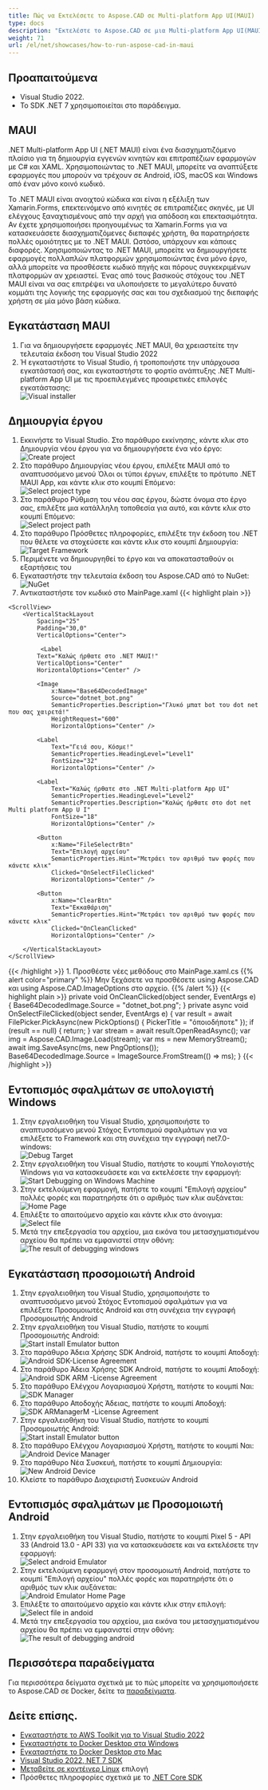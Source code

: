 ```yaml
---
title: Πώς να Εκτελέσετε το Aspose.CAD σε Multi-platform App UI(MAUI)
type: docs
description: "Εκτελέστε το Aspose.CAD σε μια Multi-platform App UI(MAUI)."
weight: 71
url: /el/net/showcases/how-to-run-aspose-cad-in-maui
---
```


## Προαπαιτούμενα
- Visual Studio 2022.
- Το SDK .NET 7 χρησιμοποιείται στο παράδειγμα.


## MAUI

.NET Multi-platform App UI (.NET MAUI) είναι ένα διασχηματιζόμενο πλαίσιο για τη δημιουργία εγγενών κινητών και επιτραπέζιων εφαρμογών με C# και XAML.
Χρησιμοποιώντας το .NET MAUI, μπορείτε να αναπτύξετε εφαρμογές που μπορούν να τρέχουν σε Android, iOS, macOS και Windows από έναν μόνο κοινό κωδικό.

Το .NET MAUI είναι ανοιχτού κώδικα και είναι η εξέλιξη των Xamarin.Forms, επεκτεινόμενο από κινητές σε επιτραπέζιες σκηνές, με UI ελέγχους ξαναχτισμένους από την αρχή για απόδοση και επεκτασιμότητα.
Αν έχετε χρησιμοποιήσει προηγουμένως τα Xamarin.Forms για να κατασκευάσετε διασχηματιζόμενες διεπαφές χρήστη, θα παρατηρήσετε πολλές ομοιότητες με το .NET MAUI.
Ωστόσο, υπάρχουν και κάποιες διαφορές.
Χρησιμοποιώντας το .NET MAUI, μπορείτε να δημιουργήσετε εφαρμογές πολλαπλών πλατφορμών χρησιμοποιώντας ένα μόνο έργο, αλλά μπορείτε να προσθέσετε κωδικό πηγής και πόρους συγκεκριμένων πλατφορμών αν χρειαστεί.
Ένας από τους βασικούς στόχους του .NET MAUI είναι να σας επιτρέψει να υλοποιήσετε το μεγαλύτερο δυνατό κομμάτι της λογικής της εφαρμογής σας και του σχεδιασμού της διεπαφής χρήστη σε μία μόνο βάση κώδικα.


## Εγκατάσταση MAUI

1. Για να δημιουργήσετε εφαρμογές .NET MAUI, θα χρειαστείτε την τελευταία έκδοση του Visual Studio 2022
1. Ή εγκαταστήστε το Visual Studio, ή τροποποιήστε την υπάρχουσα εγκατάστασή σας, και εγκαταστήστε το φορτίο ανάπτυξης .NET Multi-platform App UI με τις προεπιλεγμένες προαιρετικές επιλογές εγκατάστασης:<br>
![Visual installer](visual-installer.png)


## Δημιουργία έργου

1. Εκκινήστε το Visual Studio. Στο παράθυρο εκκίνησης, κάντε κλικ στο Δημιουργία νέου έργου για να δημιουργήσετε ένα νέο έργο:<br>
![Create project](create-project.png)<br>
1. Στο παράθυρο Δημιουργίας νέου έργου, επιλέξτε MAUI από το αναπτυσσόμενο μενού Όλοι οι τύποι έργων, επιλέξτε το πρότυπο .NET MAUI App, και κάντε κλικ στο κουμπί Επόμενο:<br>
![Select project type](select-project.png)<br>
1. Στο παράθυρο Ρύθμιση του νέου σας έργου, δώστε όνομα στο έργο σας, επιλέξτε μια κατάλληλη τοποθεσία για αυτό, και κάντε κλικ στο κουμπί Επόμενο:<br>
![Select project path](select-project-path.png)<br>
1. Στο παράθυρο Πρόσθετες πληροφορίες, επιλέξτε την έκδοση του .NET που θέλετε να στοχεύσετε και κάντε κλικ στο κουμπί Δημιουργία:<br>
![Target Framework](select-framework.png)<br>
1. Περιμένετε να δημιουργηθεί το έργο και να αποκατασταθούν οι εξαρτήσεις του
1. Εγκαταστήστε την τελευταία έκδοση του Aspose.CAD από το NuGet:<br>
![NuGet](nuget.png)<br>
1. Αντικαταστήστε τον κωδικό στο MainPage.xaml
{{< highlight plain >}}
<?xml version="1.0" encoding="utf-8" ?>
<ContentPage xmlns="http://schemas.microsoft.com/dotnet/2021/maui"
             xmlns:x="http://schemas.microsoft.com/winfx/2009/xaml"
             x:Class="MauiApp1.MainPage">

    <ScrollView>
        <VerticalStackLayout
            Spacing="25"
            Padding="30,0"
            VerticalOptions="Center">

             <Label 
            Text="Καλώς ήρθατε στο .NET MAUI!"
            VerticalOptions="Center" 
            HorizontalOptions="Center" />

            <Image
                x:Name="Base64DecodedImage"
                Source="dotnet_bot.png"
                SemanticProperties.Description="Γλυκό μπατ bot του dot net που σας χαιρετά!"
                HeightRequest="600"
                HorizontalOptions="Center" />

            <Label
                Text="Γειά σου, Κόσμε!"
                SemanticProperties.HeadingLevel="Level1"
                FontSize="32"
                HorizontalOptions="Center" />

            <Label
                Text="Καλώς ήρθατε στο .NET Multi-platform App UI"
                SemanticProperties.HeadingLevel="Level2"
                SemanticProperties.Description="Καλώς ήρθατε στο dot net Multi platform App U I"
                FontSize="18"
                HorizontalOptions="Center" />

            <Button
                x:Name="FileSelectrBtn"
                Text="Επιλογή αρχείου"
                SemanticProperties.Hint="Μετράει τον αριθμό των φορές που κάνετε κλικ"
                Clicked="OnSelectFileClicked"
                HorizontalOptions="Center" />

            <Button
                x:Name="ClearBtn"
                Text="Εκκαθάριση"
                SemanticProperties.Hint="Μετράει τον αριθμό των φορές που κάνετε κλικ"
                Clicked="OnCleanClicked"
                HorizontalOptions="Center" />

        </VerticalStackLayout>
    </ScrollView>
</ContentPage>
{{< /highlight >}}
1. Προσθέστε νέες μεθόδους στο MainPage.xaml.cs
{{% alert color="primary" %}} 
Μην ξεχάσετε να προσθέσετε using Aspose.CAD και using Aspose.CAD.ImageOptions στο αρχείο.
{{% /alert %}}
{{< highlight plain >}}
private void OnCleanClicked(object sender, EventArgs e)
{
    Base64DecodedImage.Source = "dotnet_bot.png";
}
private async void OnSelectFileClicked(object sender, EventArgs e)
{
    var result = await FilePicker.PickAsync(new PickOptions()
    {
        PickerTitle = "όποιοδήποτε"
    });
    if (result == null)
    {
        return;
    }
    var stream = await result.OpenReadAsync();
    var img = Aspose.CAD.Image.Load(stream);
    var ms = new MemoryStream();
    await img.SaveAsync(ms, new PngOptions());
    Base64DecodedImage.Source = ImageSource.FromStream(() => ms);
}
{{< /highlight >}}


## Εντοπισμός σφαλμάτων σε υπολογιστή Windows

1. Στην εργαλειοθήκη του Visual Studio, χρησιμοποιήστε το αναπτυσσόμενο μενού Στόχος Εντοπισμού σφαλμάτων για να επιλέξετε το Framework και στη συνέχεια την εγγραφή net7.0-windows:<br>
![Debug Target](windows-mode.png)<br>
1. Στην εργαλειοθήκη του Visual Studio, πατήστε το κουμπί Υπολογιστής Windows για να κατασκευάσετε και να εκτελέσετε την εφαρμογή:<br>
![Start Debugging on Windows Machine](windows-start-debug.png)<br>
1. Στην εκτελούμενη εφαρμογή, πατήστε το κουμπί "Επιλογή αρχείου" πολλές φορές και παρατηρήστε ότι ο αριθμός των κλικ αυξάνεται:<br>
![Home Page](windows-home-page.png)<br>
1. Επιλέξτε το απαιτούμενο αρχείο και κάντε κλικ στο άνοιγμα:<br>
![Select file](select-file.png)<br>
1. Μετά την επεξεργασία του αρχείου, μια εικόνα του μετασχηματισμένου αρχείου θα πρέπει να εμφανιστεί στην οθόνη:<br>
![The result of debugging windows](windows-result.png)


## Εγκατάσταση προσομοιωτή Android

1. Στην εργαλειοθήκη του Visual Studio, χρησιμοποιήστε το αναπτυσσόμενο μενού Στόχος Εντοπισμού σφαλμάτων για να επιλέξετε Προσομοιωτές Android και στη συνέχεια την εγγραφή Προσομοιωτής Android
1. Στην εργαλειοθήκη του Visual Studio, πατήστε το κουμπί Προσομοιωτής Android:<br>
![Start install Emulator button](start-install-emulator.png)<br>
1. Στο παράθυρο Άδεια Χρήσης SDK Android, πατήστε το κουμπί Αποδοχή:<br>
![Android SDK-License Agreement](android-sdk-1.png)<br>
1. Στο παράθυρο Άδεια Χρήσης SDK Android, πατήστε το κουμπί Αποδοχή:<br>
![Android SDK ARM -License Agreement](android-sdk-2.png)<br>
1. Στο παράθυρο Ελέγχου Λογαριασμού Χρήστη, πατήστε το κουμπί Ναι:<br>
![SDK Manager](android-sdk-3.png)<br>
1. Στο παράθυρο Αποδοχής Άδειας, πατήστε το κουμπί Αποδοχή:<br>
![SDK ARManagerM -License Agreement](android-sdk-4.png)<br>
1. Στην εργαλειοθήκη του Visual Studio, πατήστε το κουμπί Προσομοιωτής Android:<br>
![Start install Emulator button](start-install-emulator.png)<br>
1. Στο παράθυρο Ελέγχου Λογαριασμού Χρήστη, πατήστε το κουμπί Ναι:<br>
![Android Device Manager](android-device-manager.png)<br>
1. Στο παράθυρο Νέα Συσκευή, πατήστε το κουμπί Δημιουργία:<br>
![New Android Device](android-new-device.png)<br>
1. Κλείστε το παράθυρο Διαχειριστή Συσκευών Android


## Εντοπισμός σφαλμάτων με Προσομοιωτή Android

1. Στην εργαλειοθήκη του Visual Studio, πατήστε το κουμπί Pixel 5 - API 33 (Android 13.0 - API 33) για να κατασκευάσετε και να εκτελέσετε την εφαρμογή:<br>
![Select android Emulator](select-android-emulator.png)<br>
1. Στην εκτελούμενη εφαρμογή στον προσομοιωτή Android, πατήστε το κουμπί "Επιλογή αρχείου" πολλές φορές και παρατηρήστε ότι ο αριθμός των κλικ αυξάνεται:<br>
![Android Emulator Home Page](android-home-page.png)<br>
1. Επιλέξτε το απαιτούμενο αρχείο και κάντε κλικ στην επιλογή:<br>
![Select file in andoid](android-select-file.png)<br>
1. Μετά την επεξεργασία του αρχείου, μια εικόνα του μετασχηματισμένου αρχείου θα πρέπει να εμφανιστεί στην οθόνη:<br>
![The result of debugging android](android-result.png)


## Περισσότερα παραδείγματα

Για περισσότερα δείγματα σχετικά με το πώς μπορείτε να χρησιμοποιήσετε το Aspose.CAD σε Docker, δείτε τα [παραδείγματα](https://github.com/aspose-cad/Aspose.CAD-Documentation).


## Δείτε επίσης.

- [Εγκαταστήστε το AWS Toolkit για το Visual Studio 2022](https://marketplace.visualstudio.com/items?itemName=AmazonWebServices.AWSToolkitforVisualStudio2022)
- [Εγκαταστήστε το Docker Desktop στα Windows](https://docs.docker.com/docker-for-windows/install/)
- [Εγκαταστήστε το Docker Desktop στο Mac](https://docs.docker.com/docker-for-mac/install/)
- [Visual Studio 2022, NET 7 SDK](https://docs.microsoft.com/en-us/dotnet/core/install/windows?tabs=net70#dependencies)
- [Μεταβείτε σε κοντέινερ Linux](https://docs.docker.com/docker-for-windows/#switch-between-windows-and-linux-containers) επιλογή
- Πρόσθετες πληροφορίες σχετικά με το [.NET Core SDK](https://hub.docker.com/_/microsoft-dotnet-sdk)
